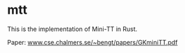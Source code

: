 # mtt

This is the implementation of Mini-TT in Rust.

Paper: www.cse.chalmers.se/~bengt/papers/GKminiTT.pdf